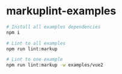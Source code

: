 # markuplint-examples

```bash
# Install all examples dependencies
npm i

# Lint to all examples
npm run lint:markup

# Lint to one example
npm run lint:markup -w examples/vue2
```
